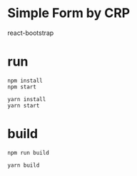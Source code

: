 # Simple Form by CRP

react-bootstrap

# run
```
npm install
npm start
```
```
yarn install
yarn start
```

# build
```
npm run build
```
```
yarn build
```